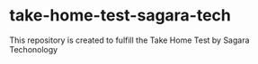 # take-home-test-sagara-tech
This repository is created to fulfill the Take Home Test by Sagara Techonology
